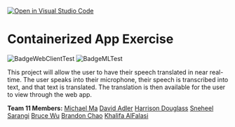 [![Open in Visual Studio Code](https://classroom.github.com/assets/open-in-vscode-c66648af7eb3fe8bc4f294546bfd86ef473780cde1dea487d3c4ff354943c9ae.svg)](https://classroom.github.com/online_ide?assignment_repo_id=9354868&assignment_repo_type=AssignmentRepo)
# Containerized App Exercise

![BadgeWebClientTest](https://github.com/software-students-fall2022/containerized-app-exercise-team11/actions/workflows/workflow.yml/badge.svg) ![BadgeMLTest](https://github.com/software-students-fall2022/containerized-app-exercise-team11/actions/workflows/ml_workflow.yml/badge.svg)

This project will allow the user to have their speech translated in near real-time. The user speaks into their microphone, their speech is transcribed into text, and that text is translated. The translation is then available for the user to view through the web app.

**Team 11 Members:**
[Michael Ma](https://github.com/mma01us)
[David Adler](https://github.com/dov212)
[Harrison Douglass](https://github.com/hpdouglass)
[Sneheel Sarangi](https://github.com/Xarangi)
[Bruce Wu](https://github.com/bxw201)
[Brandon Chao](https://github.com/Sciao)
[Khalifa AlFalasi](https://github.com/Khalifa-AlFalasi)
